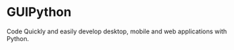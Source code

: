 GUIPython
=========

Code  Quickly and easily develop desktop, mobile and web applications with Python.
